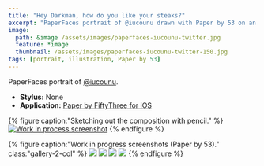 ```yaml
---
title: "Hey Darkman, how do you like your steaks?"
excerpt: "PaperFaces portrait of @iucounu drawn with Paper by 53 on an iPad."
image: 
  path: &image /assets/images/paperfaces-iucounu-twitter.jpg 
  feature: *image
  thumbnail: /assets/images/paperfaces-iucounu-twitter-150.jpg
tags: [portrait, illustration, Paper by 53]
---
```


PaperFaces portrait of [@iucounu](https://twitter.com/iucounu).

* **Stylus:** None
* **Application:** [Paper by FiftyThree for iOS](http://www.fiftythree.com/paper)

{% figure caption:"Sketching out the composition with pencil." %}
[![Work in process screenshot](/assets/images/paperfaces-iucounu-process-1-750.jpg)](/assets/images/paperfaces-iucounu-process-1-lg.jpg)
{% endfigure %}

{% figure caption:"Work in progress screenshots (Paper by 53)." class:"gallery-2-col" %}
[![](/assets/images/paperfaces-iucounu-process-2-600.jpg)](/assets/images/paperfaces-iucounu-process-2-lg.jpg)
[![](/assets/images/paperfaces-iucounu-process-3-600.jpg)](/assets/images/paperfaces-iucounu-process-3-lg.jpg)
[![](/assets/images/paperfaces-iucounu-process-4-600.jpg)](/assets/images/paperfaces-iucounu-process-4-lg.jpg)
[![](/assets/images/paperfaces-iucounu-process-5-600.jpg)](/assets/images/paperfaces-iucounu-process-5-lg.jpg)
{% endfigure %}
